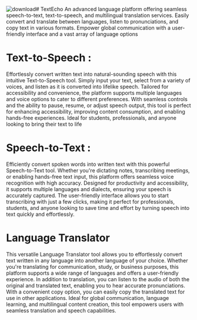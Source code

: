 ![download](https://github.com/user-attachments/assets/2bc7813b-19d5-4752-bf15-57568f1a166c)# TextEcho
An advanced language platform offering seamless speech-to-text, text-to-speech, and multilingual translation services. Easily convert and translate between languages, listen to pronunciations, and copy text in various formats. Empower global communication with a user-friendly interface and a vast array of language options

# Text-to-Speech :

Effortlessly convert written text into natural-sounding speech with this intuitive Text-to-Speech tool. Simply input your text, select from a variety of voices, and listen as it is converted into lifelike speech. Tailored for accessibility and convenience, the platform supports multiple languages and voice options to cater to different preferences. With seamless controls and the ability to pause, resume, or adjust speech output, this tool is perfect for enhancing accessibility, improving content consumption, and enabling hands-free experiences. Ideal for students, professionals, and anyone looking to bring their text to life

# Speech-to-Text :

Efficiently convert spoken words into written text with this powerful Speech-to-Text tool. Whether you're dictating notes, transcribing meetings, or enabling hands-free text input, this platform offers seamless voice recognition with high accuracy. Designed for productivity and accessibility, it supports multiple languages and dialects, ensuring your speech is accurately captured. The user-friendly interface allows you to start transcribing with just a few clicks, making it perfect for professionals, students, and anyone looking to save time and effort by turning speech into text quickly and effortlessly.

# Language Translator
This versatile Language Translator tool allows you to effortlessly convert text written in any language into another language of your choice. Whether you're translating for communication, study, or business purposes, this platform supports a wide range of languages and offers a user-friendly experience. In addition to translation, you can listen to the audio of both the original and translated text, enabling you to hear accurate pronunciations. With a convenient copy option, you can easily copy the translated text for use in other applications. Ideal for global communication, language learning, and multilingual content creation, this tool empowers users with seamless translation and speech capabilities.








